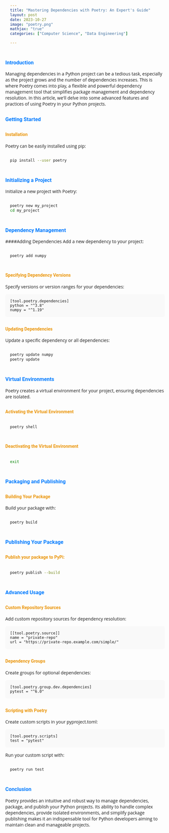 ```yaml
---
title: "Mastering Dependencies with Poetry: An Expert's Guide"
layout: post
date: 2023-10-27
image: "poetry.png"
mathjax: "true"
categories: ["Computer Science", "Data Engineering"]

---
```


<style>
  @import url('https://fonts.googleapis.com/css2?family=Roboto:wght@300&display=swap');
  
  body {
      font-family: 'Open Sans', sans-serif;
  }

  h1 {
    font-family: 'Roboto', sans-serif;
    color: #007bff;
    margin-top: 30px;
  }

  h3 {
    font-family: 'Roboto', sans-serif;
    color: #007bff;
    margin-top: 30px;
  }

  h4 {
    font-family: 'Roboto', sans-serif;
    color: #EA950B;
    margin-top: 30px;
  }

  pre {
    background-color: #f9f9f9;
    padding: 15px;
    border-radius: 5px;
  }
</style>

### Introduction

Managing dependencies in a Python project can be a tedious task, especially as the project grows and the number of dependencies increases. This is where Poetry comes into play, a flexible and powerful dependency management tool that simplifies package management and dependency resolution. In this article, we'll delve into some advanced features and practices of using Poetry in your Python projects.

### Getting Started

#### Installation

Poetry can be easily installed using pip:

```bash
pip install --user poetry
```

### Initializing a Project
Initialize a new project with Poetry:

```bash
poetry new my_project
cd my_project
```

### Dependency Management
####Adding Dependencies
Add a new dependency to your project:

```bash
poetry add numpy
```
#### Specifying Dependency Versions
Specify versions or version ranges for your dependencies:

```plaintext
[tool.poetry.dependencies]
python = "^3.8"
numpy = "^1.19"
```
#### Updating Dependencies
Update a specific dependency or all dependencies:

```bash
poetry update numpy
poetry update
```
### Virtual Environments
Poetry creates a virtual environment for your project, ensuring dependencies are isolated.

#### Activating the Virtual Environment
```bash
poetry shell
```
#### Deactivating the Virtual Environment
```bash
exit
```
### Packaging and Publishing
#### Building Your Package
Build your package with:

```bash
poetry build
```
### Publishing Your Package
#### Publish your package to PyPi:

```bash
poetry publish --build
```
### Advanced Usage
#### Custom Repository Sources
Add custom repository sources for dependency resolution:

```plaintext
[[tool.poetry.source]]
name = "private-repo"
url = "https://private-repo.example.com/simple/"
```
#### Dependency Groups
Create groups for optional dependencies:

```plaintext
[tool.poetry.group.dev.dependencies]
pytest = "^6.0"
```
#### Scripting with Poetry
Create custom scripts in your pyproject.toml:

```plaintext
[tool.poetry.scripts]
test = "pytest"
```
Run your custom script with:

```bash
poetry run test
```
### Conclusion
Poetry provides an intuitive and robust way to manage dependencies, package, and publish your Python projects. Its ability to handle complex dependencies, provide isolated environments, and simplify package publishing makes it an indispensable tool for Python developers aiming to maintain clean and manageable projects.